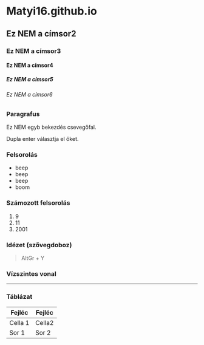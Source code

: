 # Matyi16.github.io

## Ez NEM a címsor2
### Ez NEM a címsor3
#### Ez NEM a címsor4
##### Ez NEM a címsor5
###### Ez NEM a címsor6

### Paragrafus
Ez NEM egyb bekezdés csevegőfal.

Dupla enter választja el őket.


### Felsorolás
- beep
- beep
- beep
- boom

### Számozott felsorolás
1. 9
1. 11
1. 2001

### Idézet (szővegdoboz)
> AltGr + Y

### Vízszintes vonal
---

### Táblázat
| Fejléc| Fejléc|
|-------|-------|
|Cella 1|Cella2 |
| Sor 1 | Sor 2 |